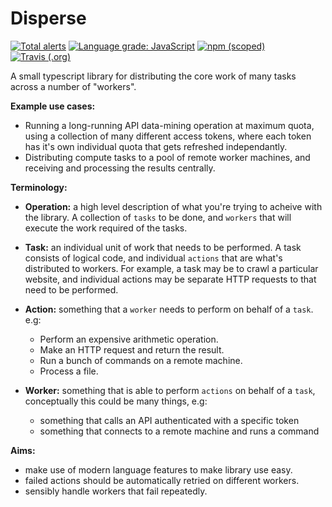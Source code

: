 # Disperse

[![Total alerts](https://img.shields.io/lgtm/alerts/g/samlanning/disperse.js.svg?logo=lgtm&logoWidth=18)](https://lgtm.com/projects/g/samlanning/disperse.js/alerts/)
[![Language grade: JavaScript](https://img.shields.io/lgtm/grade/javascript/g/samlanning/disperse.js.svg?logo=lgtm&logoWidth=18)](https://lgtm.com/projects/g/samlanning/disperse.js/context:javascript)
[![npm (scoped)](https://img.shields.io/npm/v/@samlanning/disperse.svg)](https://www.npmjs.com/package/@samlanning/disperse)
[![Travis (.org)](https://img.shields.io/travis/samlanning/disperse/master.svg)](https://travis-ci.org/samlanning/disperse)



A small typescript library for distributing the core work of many tasks across a
number of "workers".

**Example use cases:**

* Running a long-running API data-mining operation at maximum quota, using a
  collection of many different access tokens, where each token has it's own
  individual quota that gets refreshed independantly.
* Distributing compute tasks to a pool of remote worker machines, and receiving
  and processing the results centrally.

**Terminology:**

* **Operation:** a high level description of what you're trying to acheive with
  the library. A collection of `tasks` to be done, and `workers` that will
  execute the work required of the tasks.

* **Task:** an individual unit of work that needs to be performed. A task
  consists of logical code, and individual `actions` that are what's distributed
  to workers. For example, a task may be to crawl a particular website, and
  individual actions may be separate HTTP requests to that need to be performed.

* **Action:** something that a `worker` needs to perform on behalf of a `task`.
  e.g:

  * Perform an expensive arithmetic operation.
  * Make an HTTP request and return the result.
  * Run a bunch of commands on a remote machine.
  * Process a file.


* **Worker:** something that is able to perform `actions` on behalf of a `task`,
  conceptually this could be many things, e.g:

  * something that calls an API authenticated with a specific token
  * something that connects to a remote machine and runs a command

**Aims:**

* make use of modern language features to make library use easy.
* failed actions should be automatically retried on different workers.
* sensibly handle workers that fail repeatedly.
